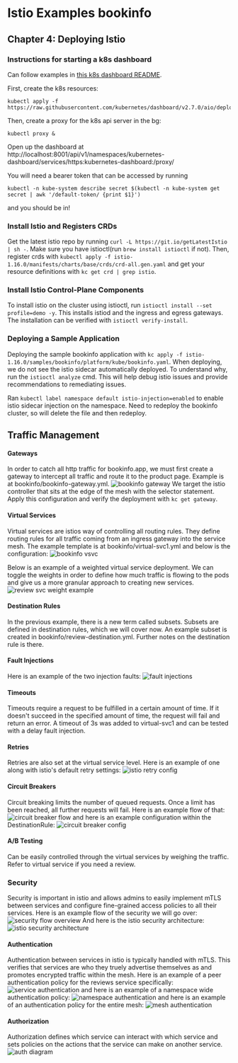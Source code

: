 # Istio Examples bookinfo

## Chapter 4: Deploying Istio

### Instructions for starting a k8s dashboard

Can follow examples in [this k8s dashboard README](https://github.com/kubernetes/dashboard).

First, create the k8s resources:
```
kubectl apply -f https://raw.githubusercontent.com/kubernetes/dashboard/v2.7.0/aio/deploy/recommended.yaml
```

Then, create a proxy for the k8s api server in the bg:
```
kubectl proxy &
```

Open up the dashboard at http://localhost:8001/api/v1/namespaces/kubernetes-dashboard/services/https:kubernetes-dashboard:/proxy/

You will need a bearer token that can be accessed by running
```
kubectl -n kube-system describe secret $(kubectl -n kube-system get secret | awk '/default-token/ {print $1}')
```

and you should be in!

### Install Istio and Registers CRDs

Get the latest istio repo by running `curl -L https://git.io/getLatestIstio | sh -`. Make sure you have istioctl(run `brew install istioctl` if not). Then, register crds with `kubectl apply -f istio-1.16.0/manifests/charts/base/crds/crd-all.gen.yaml` and get your resource definitions with `kc get crd | grep istio`.

### Install Istio Control-Plane Components

To install istio on the cluster using istioctl, run `istioctl install --set profile=demo -y`. This installs istiod and the ingress and egress gateways. The installation can be verified with `istioctl verify-install`.

### Deploying a Sample Application

Deploying the sample bookinfo application with `kc apply -f istio-1.16.0/samples/bookinfo/platform/kube/bookinfo.yaml`. When deploying, we do not see the istio sidecar automatically deployed. To understand why, run the `istioctl analyze` cmd. This will help debug istio issues and provide recommendations to remediating issues.

Ran `kubectl label namespace default istio-injection=enabled` to enable istio sidecar injection on the namespace. Need to redeploy the bookinfo cluster, so will delete the file and then redeploy.

## Traffic Management

#### Gateways

In order to catch all http traffic for bookinfo.app, we must first create a gateway to intercept all traffic and route it to the product page. Example is at bookinfo/bookinfo-gateway.yml. 
![bookinfo gateway](./.images/istio-gateway.png)
We target the istio controller that sits at the edge of the mesh with the selector statement. Apply this configuration and verify the deployment with `kc get gateway`.

#### Virtual Services

Virtual services are istios way of controlling all routing rules. They define routing rules for all traffic coming from an ingress gateway into the service mesh. The example template is at bookinfo/virtual-svc1.yml and below is the configuration:
![bookinfo vsvc](.images/istio-vs.png)

Below is an example of a weighted virtual service deployment. We can toggle the weights in order to define how much traffic is flowing to the pods and give us a more granular approach to creating new services.
![review svc weight example](.images/weighted-reviews.png)

#### Destination Rules

In the previous example, there is a new term called subsets. Subsets are defined in destination rules, which we will cover now. An example subset is created in bookinfo/review-destination.yml. Further notes on the destination rule is there.

#### Fault Injections

Here is an example of the two injection faults:
![fault injections](.images/fault-injection.png)

#### Timeouts

Timeouts require a request to be fulfilled in a certain amount of time. If it doesn't succeed in the specified amount of time, the request will fail and return an error. A timeout of 3s was added to virtual-svc1 and can be tested with a delay fault injection.

#### Retries

Retries are also set at the virtual service level. Here is an example of one along with istio's default retry settings:
![istio retry config](.images/retries.png)

#### Circuit Breakers

Circuit breaking limits the number of queued requests. Once a limit has been reached, all further requests will fail. Here is an example flow of that:
![circuit breaker flow](.images/circuit-flow.png)
and here is an example configuration within the DestinationRule:
![circuit breaker config](.images/circuit-config.png)

#### A/B Testing

Can be easily controlled through the virtual services by weighing the traffic. Refer to virtual service if you need a review.

### Security

Security is important in istio and allows admins to easily implement mTLS between services and configure fine-grained access policies to all their services. Here is an example flow of the security we will go over:
![security flow overview](.images/security-overview.png)
And here is the istio security architecture:
![istio security architecture](.images/istio-sec-arch.png)

#### Authentication

Authentication between services in istio is typically handled with mTLS. This verifies that services are who they truely advertise themselves as and promotes encrypted traffic within the mesh. Here is an example of a peer authentication policy for the reviews service specifically:
![service authentication](.images/service-auth.png)
and here is an example of a namespace wide authentication policy:
![namespace authentication](.images/namespace-auth.png)
and here is an example of an authentication policy for the entire mesh:
![mesh authentication](.images/namespace-auth.png)

#### Authorization

Authorization defines which service can interact with which service and sets policies on the actions that the service can make on another service.
![auth diagram](.images/authorization-diagram.png)